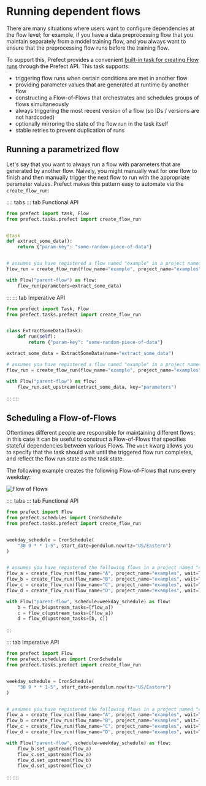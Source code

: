 # Running dependent flows

There are many situations where users want to configure dependencies at the flow level; for example,
if you have a data preprocessing flow that you maintain separately from a model training flow, and you 
always want to ensure that the preprocessing flow runs before the training flow.

To support this, Prefect provides a convenient [built-in task for creating Flow runs](/api/latest/tasks/prefect.html#startflowrun)
through the Prefect API.  This task supports:
- triggering flow runs when certain conditions are met in another flow
- providing parameter values that are generated at runtime by another flow
- constructing a Flow-of-Flows that orchestrates and schedules groups of flows simultaneously
- always triggering the most recent version of a flow (so IDs / versions are not hardcoded)
- optionally mirroring the state of the flow run in the task itself
- stable retries to prevent duplication of runs

## Running a parametrized flow

Let's say that you want to always run a flow with parameters that are generated by another flow. 
Naively, you might manually wait for one flow to finish and then manually trigger the next flow to run
with the appropriate parameter values.  Prefect makes this pattern easy to automate via the `create_flow_run`:


:::: tabs
::: tab Functional API
```python
from prefect import task, Flow
from prefect.tasks.prefect import create_flow_run


@task
def extract_some_data():
    return {"param-key": "some-random-piece-of-data"}


# assumes you have registered a flow named "example" in a project named "examples"
flow_run = create_flow_run(flow_name="example", project_name="examples")

with Flow("parent-flow") as flow:
    flow_run(parameters=extract_some_data)
```
:::
::: tab Imperative API
```python
from prefect import Task, Flow
from prefect.tasks.prefect import create_flow_run


class ExtractSomeData(Task):
    def run(self):
        return {"param-key": "some-random-piece-of-data"}

extract_some_data = ExtractSomeData(name="extract_some_data")

# assumes you have registered a flow named "example" in a project named "examples"
flow_run = create_flow_run(flow_name="example", project_name="examples")

with Flow("parent-flow") as flow:
    flow_run.set_upstream(extract_some_data, key="parameters")
```
:::
::::

## Scheduling a Flow-of-Flows

Oftentimes different people are responsible for maintaining different flows; in this case it can be useful
to construct a Flow-of-Flows that specifies stateful dependencies between various Flows.  The `wait` kwarg
allows you to specify that the task should wait until the triggered flow run completes, and reflect the
flow run state as the task state.

The following example creates the following Flow-of-Flows that runs every weekday:

![Flow of Flows](/idioms/flow-of-flows.png)

:::: tabs
::: tab Functional API
```python
from prefect import Flow
from prefect.schedules import CronSchedule
from prefect.tasks.prefect import create_flow_run


weekday_schedule = CronSchedule(
    "30 9 * * 1-5", start_date=pendulum.now(tz="US/Eastern")
)


# assumes you have registered the following flows in a project named "examples"
flow_a = create_flow_run(flow_name="A", project_name="examples", wait=True)
flow_b = create_flow_run(flow_name="B", project_name="examples", wait=True)
flow_c = create_flow_run(flow_name="C", project_name="examples", wait=True)
flow_d = create_flow_run(flow_name="D", project_name="examples", wait=True)

with Flow("parent-flow", schedule=weekday_schedule) as flow:
    b = flow_b(upstream_tasks=[flow_a])
    c = flow_c(upstream_tasks=[flow_a])
    d = flow_d(upstream_tasks=[b, c])
```
:::

::: tab Imperative API
```python
from prefect import Flow
from prefect.schedules import CronSchedule
from prefect.tasks.prefect import create_flow_run


weekday_schedule = CronSchedule(
    "30 9 * * 1-5", start_date=pendulum.now(tz="US/Eastern")
)


# assumes you have registered the following flows in a project named "examples"
flow_a = create_flow_run(flow_name="A", project_name="examples", wait=True)
flow_b = create_flow_run(flow_name="B", project_name="examples", wait=True)
flow_c = create_flow_run(flow_name="C", project_name="examples", wait=True)
flow_d = create_flow_run(flow_name="D", project_name="examples", wait=True)

with Flow("parent-flow", schedule=weekday_schedule) as flow:
    flow_b.set_upstream(flow_a)
    flow_c.set_upstream(flow_a)
    flow_d.set_upstream(flow_b)
    flow_d.set_upstream(flow_c)
```
:::
::::
